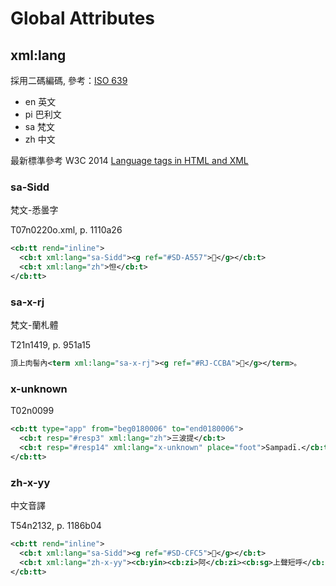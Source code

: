# Global Attributes

## xml:lang

採用二碼編碼, 參考：[ISO 639](http://www.loc.gov/standards/iso639-2/php/code_list.php)

* en 英文
* pi 巴利文
* sa 梵文
* zh 中文

最新標準參考 W3C 2014 [Language tags in HTML and XML](https://www.w3.org/International/articles/language-tags/)

### sa-Sidd

梵文-悉曇字

T07n0220o.xml, p. 1110a26

```xml
<cb:tt rend="inline">
  <cb:t xml:lang="sa-Sidd"><g ref="#SD-A557">􄕗</g></cb:t>
  <cb:t xml:lang="zh">怛</cb:t>
</cb:tt>
```

### sa-x-rj

梵文-蘭札體

T21n1419, p. 951a15

```xml
頂上肉髻內<term xml:lang="sa-x-rj"><g ref="#RJ-CCBA">􌲺</g></term>。
```

### x-unknown

T02n0099

```xml
<cb:tt type="app" from="beg0180006" to="end0180006">
  <cb:t resp="#resp3" xml:lang="zh">三波提</cb:t>
  <cb:t resp="#resp14" xml:lang="x-unknown" place="foot">Sampadī.</cb:t>
</cb:tt>
```

### zh-x-yy

中文音譯

T54n2132, p. 1186b04

```xml
<cb:tt rend="inline">
  <cb:t xml:lang="sa-Sidd"><g ref="#SD-CFC5">􆿅</g></cb:t>
  <cb:t xml:lang="zh-x-yy"><cb:yin><cb:zi>阿</cb:zi><cb:sg>上聲短呼</cb:sg></cb:yin></cb:t>
</cb:tt>
```
